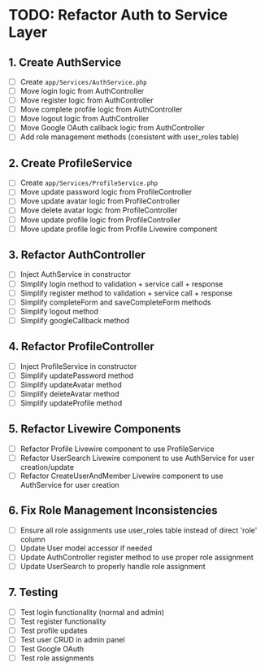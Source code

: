 # TODO: Refactor Auth to Service Layer

## 1. Create AuthService

-   [ ] Create `app/Services/AuthService.php`
-   [ ] Move login logic from AuthController
-   [ ] Move register logic from AuthController
-   [ ] Move complete profile logic from AuthController
-   [ ] Move logout logic from AuthController
-   [ ] Move Google OAuth callback logic from AuthController
-   [ ] Add role management methods (consistent with user_roles table)

## 2. Create ProfileService

-   [ ] Create `app/Services/ProfileService.php`
-   [ ] Move update password logic from ProfileController
-   [ ] Move update avatar logic from ProfileController
-   [ ] Move delete avatar logic from ProfileController
-   [ ] Move update profile logic from ProfileController
-   [ ] Move update profile logic from Profile Livewire component

## 3. Refactor AuthController

-   [ ] Inject AuthService in constructor
-   [ ] Simplify login method to validation + service call + response
-   [ ] Simplify register method to validation + service call + response
-   [ ] Simplify completeForm and saveCompleteForm methods
-   [ ] Simplify logout method
-   [ ] Simplify googleCallback method

## 4. Refactor ProfileController

-   [ ] Inject ProfileService in constructor
-   [ ] Simplify updatePassword method
-   [ ] Simplify updateAvatar method
-   [ ] Simplify deleteAvatar method
-   [ ] Simplify updateProfile method

## 5. Refactor Livewire Components

-   [ ] Refactor Profile Livewire component to use ProfileService
-   [ ] Refactor UserSearch Livewire component to use AuthService for user creation/update
-   [ ] Refactor CreateUserAndMember Livewire component to use AuthService for user creation

## 6. Fix Role Management Inconsistencies

-   [ ] Ensure all role assignments use user_roles table instead of direct 'role' column
-   [ ] Update User model accessor if needed
-   [ ] Update AuthController register method to use proper role assignment
-   [ ] Update UserSearch to properly handle role assignment

## 7. Testing

-   [ ] Test login functionality (normal and admin)
-   [ ] Test register functionality
-   [ ] Test profile updates
-   [ ] Test user CRUD in admin panel
-   [ ] Test Google OAuth
-   [ ] Test role assignments
